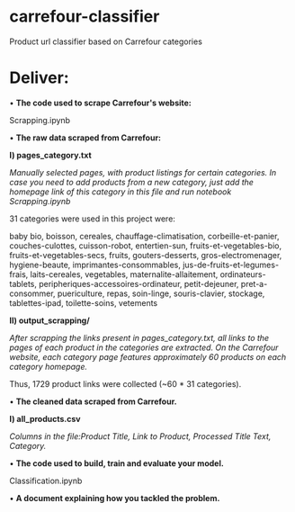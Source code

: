 # carrefour-classifier
Product url classifier based on Carrefour categories

# Deliver:

• **The code used to scrape Carrefour's website:** 

Scrapping.ipynb

• **The raw data scraped from Carrefour:**

**I) pages_category.txt**

_Manually selected pages, with product listings for certain categories. In case you need to add products from a new category, just add the homepage link of this category in this file and run notebook Scrapping.ipynb_

31 categories were used in this project were:

baby bio, boisson, cereales, chauffage-climatisation, corbeille-et-panier, couches-culottes, cuisson-robot, entertien-sun, fruits-et-vegetables-bio, fruits-et-vegetables-secs, fruits, gouters-desserts, gros-electromenager, hygiene-beaute, imprimantes-consommables, jus-de-fruits-et-legumes-frais, laits-cereales, vegetables, maternalite-allaitement, ordinateurs-tablets, peripheriques-accessoires-ordinateur, petit-dejeuner, pret-a-consommer, puericulture, repas, soin-linge, souris-clavier, stockage, tablettes-ipad, toilette-soins, vetements

**II) output_scrapping/**

_After scrapping the links present in pages_category.txt, all links to the pages of each product in the categories are extracted. On the Carrefour website, each category page features approximately 60 products on each category homepage._

Thus, 1729 product links were collected (~60 * 31 categories).

• **The cleaned data scraped from Carrefour.**

**I) all_products.csv**

_Columns in the file:Product Title, Link to Product, Processed Title Text, Category._

• **The code used to build, train and evaluate your model.**

Classification.ipynb

• **A document explaining how you tackled the problem.**


